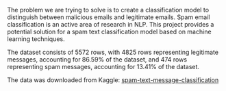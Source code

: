 The problem we are trying to solve is to create a classification model to distinguish between malicious emails and legitimate emails. Spam email classification is
an active area of research in NLP. This project provides a potential solution for a spam text classification model based on machine learning techniques.

The dataset consists of 5572 rows, with 4825 rows representing legitimate messages, accounting for 86.59% of the dataset, and 474 rows representing
spam messages, accounting for 13.41% of the dataset.

The data was downloaded from Kaggle: [spam-text-message-classification](https://www.kaggle.com/datasets/team-ai/spam-text-message-classification)
